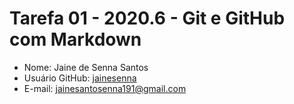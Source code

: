 # Tarefa 01 - 2020.6 - Git e GitHub com Markdown

- Nome: Jaine de Senna Santos
- Usuário GitHub: [jainesenna](https://github.com/jainesenna)
- E-mail: <jainesantosenna191@gmail.com>


